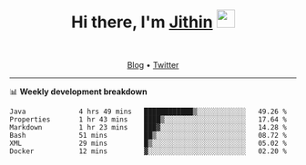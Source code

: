 <h1 align="center">Hi there, I'm <a href="https://jithset.github.io/" target="_blank">Jithin</a> <img
src="https://github.com/blackcater/blackcater/raw/main/images/Hi.gif" height="32" /></h1>

<br />

<p align="center">
  <a href="https://jithset.github.io">Blog</a> •
  <a href="https://twitter.com/jithset">Twitter</a>
</p>

---

📊 **Weekly development breakdown**

<!--START_SECTION:waka-->

```text
Java             4 hrs 49 mins   ████████████▒░░░░░░░░░░░░   49.26 %
Properties       1 hr 43 mins    ████▒░░░░░░░░░░░░░░░░░░░░   17.64 %
Markdown         1 hr 23 mins    ███▓░░░░░░░░░░░░░░░░░░░░░   14.28 %
Bash             51 mins         ██▒░░░░░░░░░░░░░░░░░░░░░░   08.72 %
XML              29 mins         █▒░░░░░░░░░░░░░░░░░░░░░░░   05.02 %
Docker           12 mins         ▓░░░░░░░░░░░░░░░░░░░░░░░░   02.20 %
```

<!--END_SECTION:waka-->

